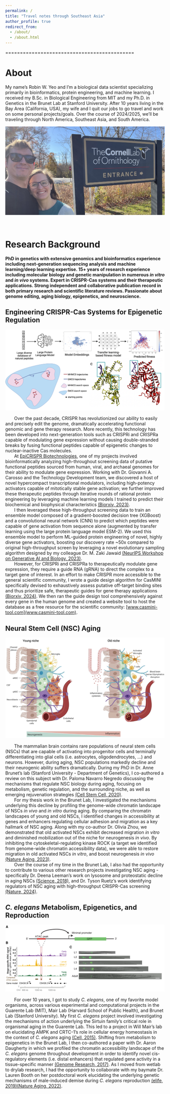 ```yaml
---
permalink: /
title: "Travel notes through Southeast Asia"
author_profile: true
redirect_from: 
  - /about/
  - /about.html
---  
```


============================================


About
======

My name’s Robin W. Yeo and I’m a biological data scientist specializing primarily in bioinformatics, protein engineering, and machine learning. I received my B.Sc. in Biological Engineering from MIT and my Ph.D. in Genetics in the Brunet Lab at Stanford University. After 10 years living in the Bay Area (California, USA), my wife and I quit our jobs to go travel and work on some personal projects/goals. Over the course of 2024/2025, we’ll be traveling through North America, Southeast Asia, and South America.

![Robin_Sara](/images/Robin_Sara_2.jpeg)
<br/>
<br/>
<br/>

Research Background
======

**PhD in genetics with extensive genomics and bioinformatics experience including next-generation sequencing analysis and machine learning/deep learning expertise. 15+ years of research experience including molecular biology and genetic manipulation in numerous _in vitro_ and _in vivo_ systems. Expert in CRISPR-Cas systems and their therapeutic applications. Strong independent and collaborative publication record in both primary research and scientific literature reviews. Passionate about genome editing, aging biology, epigenetics, and neuroscience.**


## Engineering CRISPR-Cas Systems for Epigenetic Regulation

![NBT](/images/Research_Summary/NeurIPS.png)
<br/>

&emsp;&emsp;Over the past decade, CRISPR has revolutionized our ability to easily and precisely edit the genome, dramatically accelerating functional genomic and gene therapy research. More recently, this technology has been developed into next-generation tools such as CRISPRi and CRISPRa capable of modulating gene expression without causing double-stranded breaks by fusing functional peptides capable of epigenetic changes to nuclear-inactive Cas molecules. 
<br/>
&emsp;&emsp;At [EpiCRISPR Biotechnologies](https://epicrispr.com/), one of my projects involved bioinformatically analyzing high-throughout screening data of putative functional peptides sourced from human, viral, and archaeal genomes for their ability to modulate gene expression. Working with Dr. Giovanni A. Carosso and the Technology Development team, we discovered a host of novel hypercompact transcriptional modulators, including high-potency activators capable of mitotically stable gene activation; we further improved these therapeutic peptides through iterative rounds of rational protein engineering by leveraging machine learning models I trained to predict their biochemical and biophysical characteristics [(Biorxiv, 2023)](https://www.biorxiv.org/content/10.1101/2023.06.02.543492v4).
<br/>
&emsp;&emsp;I then leveraged these high-throughput screening data to train an ensemble model composed of a gradient-boosted decision tree (XGBoost) and a convolutional neural network (CNN) to predict which peptides were capable of gene activation from sequence alone (augmented by transfer learning using the large protein language model ESM-2). We used this ensemble model to perform ML-guided protein engineering of novel, highly diverse gene activators, boosting our discovery rate ~50x compared to original high-throughput screen by leveraging a novel evolutionary sampling algorithm designed by my colleague Dr. M. Zaki Jawaid [(NeurIPS Workshop on Generative AI and Biology, 2023)](https://openreview.net/pdf?id=b54p3jCgBw).
<br/>
&emsp;&emsp;However, for CRISPRi and CRISPRa to therapeutically modulate gene expression, they require a guide RNA (gRNA) to direct the complex to a target gene of interest.  In an effort to make CRISPR more accessible to the general scientific community, I wrote a guide design algorithm for CasMINI specifically devised to exhaustively assess putative off-target binding sites and thus prioritize safe, therapeutic guides for gene therapy applications [(Biorxiv, 2024)](https://www.biorxiv.org/content/10.1101/2023.09.17.558168v2). We then ran the guide design tool comprehensively against every gene in the human genome and created a website tool to host the database as a free resource for the scientific community: [www.casmini-tool.com](www.casmini-tool.com).


## Neural Stem Cell (NSC) Aging

![NSC_aging](/images/Research_Summary/NSC_Aging.png)
<br/>

&emsp;&emsp;The mammalian brain contains rare populations of neural stem cells (NSCs) that are capable of activating into progenitor cells and terminally differentiating into glial cells (i.e. astrocytes, oligodendrocytes, …) and neurons. However, during aging, NSC populations markedly decline and their neurogenic ability suffers dramatically. During my PhD in Dr. Anne Brunet’s lab (Stanford University - Department of Genetics), I co-authored a review on this subject with Dr. Paloma Navarro Negredo discussing the mechanisms that regulate NSC biology during aging, focusing on metabolism, genetic regulation, and the surrounding niche, as well as emerging rejuvenation strategies [(Cell Stem Cell, 2020)](https://pubmed.ncbi.nlm.nih.gov/32726579/).
<br/>
&emsp;&emsp;For my thesis work in the Brunet Lab, I investigated the mechanisms underlying this decline by profiling the genome-wide chromatin landscape of NSCs _in vivo_ and _in vitro_ during aging. By comparing the chromatin landscapes of young and old NSCs, I identified changes in accessibility at genes and enhancers regulating cellular adhesion and migration as a key hallmark of NSC aging. Along with my co-author Dr. Olivia Zhou, we demonstrated that old activated NSCs exhibit decreased migration _in vitro_ and diminished mobilization out of the niche for neurogenesis _in vivo_. By inhibiting the cytoskeletal-regulating kinase ROCK (a target we identified from genome-wide chromatin accessibility data), we were able to restore migration in old activated NSCs _in vitro_, and boost neurogenesis _in vivo_ [(Nature Aging, 2023)](https://pubmed.ncbi.nlm.nih.gov/37443352/).
<br/>
&emsp;&emsp;Over the course of my time in the Brunet Lab, I also had the opportunity to contribute to various other research projects investigating NSC aging - specifically Dr. Deena Leeman’s work on lysosome and proteostatic decline in aging NSCs [(Science, 2018)](https://pubmed.ncbi.nlm.nih.gov/29590078/), and Dr. Tyson Ruetz’s work identifying regulators of NSC aging with high-throughput CRISPR-Cas screening [(Nature, 2024)](https://pubmed.ncbi.nlm.nih.gov/39358505/).


## _C. elegans_ Metabolism, Epigenetics, and Reproduction

![C_elegans_Daugherty_Yeo](/images/Research_Summary/C_elegans_Daugherty_Yeo.png)
<br/>

&emsp;&emsp;For over 10 years, I got to study _C. elegans_, one of my favorite model organisms, across various experimental and computational projects in the Guarente Lab (MIT), Mair Lab (Harvard School of Public Health), and Brunet Lab (Stanford University). My first _C. elegans_ project involved investigating the mechanisms of action underlying the Sirtuin family’s critical role in organismal aging in the Guarente Lab. This led to a project in Will Mair’s lab on elucidating AMPK and CRTC-1’s role in cellular energy homeostasis in the context of _C. elegans_ aging [(Cell, 2015)](https://pubmed.ncbi.nlm.nih.gov/25723162/). Shifting from metabolism to epigenetics in the Brunet Lab, I then co-authored a paper with Dr. Aaron Daugherty in which we profiled the chromatin accessibility landscape of the _C. elegans_ genome throughout development in order to identify novel cis-regulatory elements (i.e. distal enhancers) that regulated gene activity in a tissue-specific manner [(Genome Research, 2017)](https://pubmed.ncbi.nlm.nih.gov/29141961/). As I moved from wetlab to drylab research, I had the opportunity to collaborate with my baymate Dr. Lauren Booth on her postdoctoral work elucidating the underlying genetic mechanisms of male-induced demise during _C. elegans_ reproduction [(elife, 2019)](https://pubmed.ncbi.nlm.nih.gov/31282863/)[(Nature Aging, 2022)](https://pubmed.ncbi.nlm.nih.gov/37118502/).


